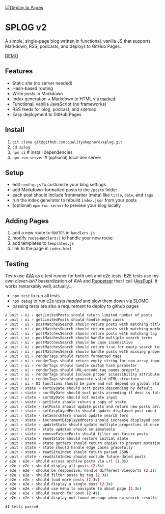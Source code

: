 [![Deploy to Pages](https://github.com/qualityshepherd/splog/actions/workflows/deploy2pages.yml/badge.svg)](https://github.com/qualityshepherd/splog/actions/workflows/deploy2pages.yml)

# SPLOG v2

A simple, single-page blog written in functional, vanilla JS that supports Markdown, RSS, podcasts, and deploys to GitHub Pages.

[DEMO](https://splog.brine.dev)

## Features
- Static site (no server needed)
- Hash-based routing
- Write posts in Markdown
- Index generation + Markdown to HTML via [marked](https://github.com/markedjs/marked)
- Functional, vanilla JavaScript (no frameworks)
- RSS feeds for blog, podcast, and sitemap
- Easy deployment to GitHub Pages

## Install
1. `git clone git@github.com:qualityshepherd/splog.git`
1. `cd splog`
1. `npm ci`           # install dependencies
1. `npm run server`   # (optional) local dev server

## Setup
- edit `config.js` to customize your blog settings
- add Markdown-formatted posts to the `/posts` folder
- each post should include frontmatter (meta) like `title`, `date`, and `tags`
- run the index generator to rebuild `index.json` from your posts
- (optional) `npm run server` to preview your blog locally

## Adding Pages
1. add a new route to `ROUTES` in `handlers.js`
1. modify `routeHandlers()` to handle your new route:
1. add templates to `templates.js`
1. link to the page in `index.html`

## Testing
Tests use [AVA](https://github.com/avajs/ava) as a test runner for both unit and e2e tests. E2E tests use my own _clever-ish?_ bastardization of AVA and [Puppeteer](https://www.npmjs.com/package/puppeteer) that I call ([AvaPup](https://github.com/qualityshepherd/splog/blob/main/tests/e2e/avapup.js)). It works remarkably well, actually...

- `npm test` to run all tests
- `npm debug` to run e2e tests _headed_ and slow them down via SLOMO
- passing tests are also a requirement to deploy to github pages

``` bash
✔ unit › ui › getLimitedPosts should return limited number of posts
✔ unit › ui › getLimitedPosts should handle edge cases
✔ unit › ui › postMatchesSearch should return posts with matching title
✔ unit › ui › postMatchesSearch should return posts with matching markdown
✔ unit › ui › postMatchesSearch should return posts with matching tag
✔ unit › ui › postMatchesSearch should handle multiple search terms
✔ unit › ui › postMatchesSearch should be case insensitive
✔ unit › ui › postMatchesSearch should return true for empty search term
✔ unit › ui › postMatchesSearch should handle posts with missing properties
✔ unit › ui › renderTags should return formatted tags
✔ unit › ui › renderTags should return empty string for non-array input
✔ unit › ui › renderTags should handle custom hash parameter
✔ unit › ui › renderTags should URL-encode tag names properly
✔ unit › ui › renderTags should include proper accessibility attributes
✔ unit › ui › renderTags should generate valid HTML structure
✔ unit › ui › UI functions should be pure and not depend on global state
✔ unit › state › sortByDate should sort posts descending by default
✔ unit › state › sortByDate should sort posts ascending if desc is false
✔ unit › state › sortByDate should not mutate input
✔ unit › state › getState should return a copy of state
✔ unit › state › setPosts should update posts and return new posts array
✔ unit › state › setDisplayedPosts should update displayed post count
✔ unit › state › setSearchTerm should update search term
✔ unit › state › incrementDisplayedPosts should increase displayed posts count
✔ unit › state › updateState should update multiple properties at once
✔ unit › state › state updates should be immutable
✔ unit › state › removeFuturePosts should filter out future posts
✔ unit › state › resetState should restore initial state
✔ unit › state › state getters should return copies to prevent mutation
✔ unit › state › state should handle edge cases gracefully
✔ unit › state › readSiteIndex should return parsed JSON
✔ unit › state › readSiteIndex should exclude future-dated posts
✔ e2e › e2e › should access archive posts via url (2.3s)
✔ e2e › e2e › should display all posts (2.3s)
✔ e2e › e2e › should be responsive; handle different viewports (2.3s)
✔ e2e › e2e › should filter posts by tag (2.3s)
✔ e2e › e2e › should load more posts (2.3s)
✔ e2e › e2e › should display a single post (2.3s)
✔ e2e › e2e › should use menu to navigate to about page (2.3s)
✔ e2e › e2e › should search for post (2.4s)
✔ e2e › e2e › should display not-found message when no search results found (2.7s)

41 tests passed
```
